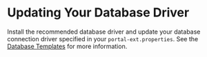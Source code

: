 # Updating Your Database Driver

<!-- this article is so short....is it enough to just take this content and put it in the upgrade overview? -->

Install the recommended database driver and update your database connection driver specified in your `portal-ext.properties`. See the [Database Templates](../../14-reference/05-database-templates.md) for more information.
